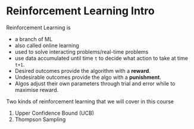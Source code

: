 # Reinforcement Learning Intro

Reinforcement Learning is
- a branch of ML 
- also called online learning
- used to solve interacting problems/real-time problems
- use data accumulated until time `t` to decide what action to take at time `t+1`.
- Desired outcomes provide the algorithm with a **reward**.
- Undesirable outcomes provide the algo with a **punishment**.
- Algos adjust their own parameters through trial and error while to maximise reward.

Two kinds of reinforcement learning that we will cover in this course
1. Upper Confidence Bound (UCB)
2. Thompson Sampling